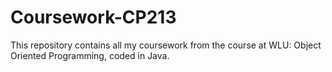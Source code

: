 # Coursework-CP213
This repository contains all my coursework from the course at WLU: Object Oriented Programming, coded in Java.
